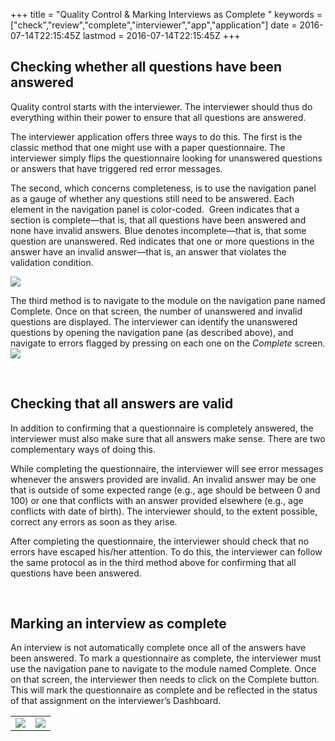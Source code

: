 +++
title = "Quality Control & Marking Interviews as Complete "
keywords = ["check","review","complete","interviewer","app","application"]
date = 2016-07-14T22:15:45Z
lastmod = 2016-07-14T22:15:45Z
+++

Checking whether all questions have been answered
-------------------------------------------------

  
Quality control starts with the interviewer. The interviewer should thus
do everything within their power to ensure that all questions are
answered.  
  
The interviewer application offers three ways to do this. The first is
the classic method that one might use with a paper questionnaire. The
interviewer simply flips the questionnaire looking for unanswered
questions or answers that have triggered red error messages.  
  
The second, which concerns completeness, is to use the navigation panel
as a gauge of whether any questions still need to be answered. Each
element in the navigation panel is color-coded.  Green indicates that a
section is complete—that is, that all questions have been answered and
none have invalid answers. Blue denotes incomplete—that is, that some
question are unanswered. Red indicates that one or more questions in the
answer have an invalid answer—that is, an answer that violates the
validation condition.  
  
![](/images/658863.png)  
  
  
The third method is to navigate to the module on the navigation pane
named Complete. Once on that screen, the number of unanswered and
invalid questions are displayed. The interviewer can identify the
unanswered questions by opening the navigation pane (as described
above), and navigate to errors flagged by pressing on each one on the
*Complete* screen.  
![](/images/658864.png)  
  
 

Checking that all answers are valid
-----------------------------------

  
In addition to confirming that a questionnaire is completely answered,
the interviewer must also make sure that all answers make sense. There
are two complementary ways of doing this.  
  
While completing the questionnaire, the interviewer will see error
messages whenever the answers provided are invalid. An invalid answer
may be one that is outside of some expected range (e.g., age should be
between 0 and 100) or one that conflicts with an answer provided
elsewhere (e.g., age conflicts with date of birth). The interviewer
should, to the extent possible, correct any errors as soon as they
arise.  
  
After completing the questionnaire, the interviewer should check that no
errors have escaped his/her attention. To do this, the interviewer can
follow the same protocol as in the third method above for confirming
that all questions have been answered.  
  
  
 

Marking an interview as complete
--------------------------------

  
An interview is not automatically complete once all of the answers have
been answered. To mark a questionnaire as complete, the interviewer must
use the navigation pane to navigate to the module named Complete. Once
on that screen, the interviewer then needs to click on the Complete
button. This will mark the questionnaire as complete and be reflected in
the status of that assignment on the interviewer’s Dashboard.

<table>
<tbody>
<tr class="odd">
<td><img src="/images/658865.png" /></td>
<td><img src="/images/658866.png" /></td>
</tr>
</tbody>
</table>
